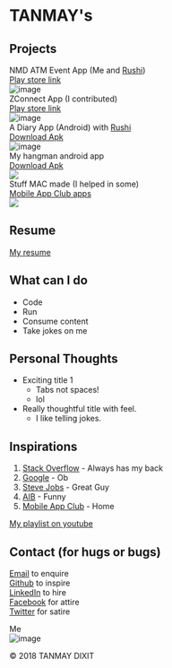
# TANMAY's

## Projects

NMD ATM Event App (Me and [Rushi](http://jogdand.com))  
[Play store link](https://play.google.com/store/apps/details?id=com.macbitsgoa.nmd)  
![image](https://lh3.googleusercontent.com/1ZbW3MM72Eg927m3wW4ECZi4t8jLVydPWt9K2dcs6sUgPNhjV_5DGPC5w4fnjHVUnkU=w48)  
ZConnect App (I contributed)  
[Play store link](https://play.google.com/store/apps/details?id=com.zconnect.zutto.zconnect&hl)  
![image](https://lh3.googleusercontent.com/bb2cw1-8tzoPWCWccBeNEtKTECAu7MEZugEuwBR6PdbBbcCGQ63XFY1bFf0LvShoAYs=w48)  
A Diary App (Android) with [Rushi](http://jogdand.com)  
[Download Apk](https://github.com/tanmaydixit/Diary2.0/raw/master/Diary2.2.apk)  
![image](https://lh5.ggpht.com/kEvCkfWu-Ijx7beQ4RCNPjZGKcY9vf2XSfHlBvpOjs9CFPTWPFubia_YbYMaW2cJyQDR=w48)  
My hangman android app    
[Download Apk](https://raw.githubusercontent.com/tanmaydixit/HangmanGame/master/Tmans%20hangman1.2.apk)  
![](https://lh3.googleusercontent.com/IYOk8n7mtmcL_UtUUQ_ggpJxjYzJQX2lNMnNLRpWxFZPJSRUfYAhZX6Gi5zBtEIFcd4=w48)    
Stuff MAC made (I helped in some)  
[Mobile App Club apps](https://play.google.com/store/apps/developer?id=Mobile+App+Club+-+BITS+Goa)  
![](https://avatars3.githubusercontent.com/u/6451546?s=48&v=4)

## Resume 

[My resume](https://docs.google.com/document/d/1iZYi0MBtGp7GyXt1T__7YTM40x_CFg_1b4vgMY07TPY/edit?usp=drivesdk)  

## What can I do

- Code 
- Run
- Consume content
- Take jokes on me

## **Personal** Thoughts 

- Exciting title 1
	- Tabs not spaces! 
	- lol
- Really thoughtful title with feel.
	- I like telling jokes.  
	
## Inspirations

1. [Stack Overflow](https://stackoverflow.com/) - Always has my back
2. [Google](https://google.com/) - Ob
3. [Steve Jobs](https://en.wikipedia.org/wiki/Steve_Jobs) - Great Guy
4. [AIB](https://www.youtube.com/user/allindiabakchod) - Funny
5. [Mobile App Club](https://www.facebook.com/MACBITSGoa) - Home   

[My playlist on youtube](https://www.youtube.com/playlist?list=PLgC98Ln8T0Moe0uYIMsAfdngJzDpImgQJ)

## Contact (for hugs or bugs)

[Email][td]     to enquire   
[Github][td1]   to inspire   
[LinkedIn][td2] to hire   
[Facebook][td3] for attire   
[Twitter][td4]  for satire   

[td]: <tanmaydixit110298@gmail.com>
[td1]: <https://www.github.com/tanmaydixit>
[td2]: <https://linkedin.com/in/tanmay-dixit-023325128>
[td3]: <https://www.facebook.com/tanmaydixit1102>
[td4]: <https://twitter.com/Tanmay__Dixit>

Me  
![image](http://www.pngmart.com/files/4/Coder-PNG-Clipart.png)

&copy; 2018 TANMAY DIXIT
	

